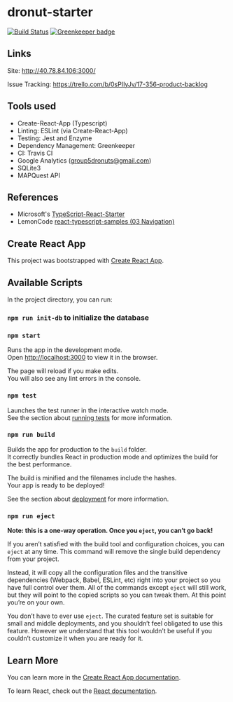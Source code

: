 # dronut-starter

[![Build Status](https://travis-ci.com/CMU-17-356/dronuts-2019-group-5.svg?branch=master)](https://travis-ci.com/CMU-17-356/dronuts-2019-group-5)
[![Greenkeeper badge](https://badges.greenkeeper.io/CMU-17-356/dronuts-2019-group-5.svg)](https://greenkeeper.io/)

## Links
Site: http://40.78.84.106:3000/

Issue Tracking: https://trello.com/b/0sPIIyJv/17-356-product-backlog

## Tools used
- Create-React-App (Typescript)
- Linting: ESLint (via Create-React-App)
- Testing: Jest and Enzyme
- Dependency Management: Greenkeeper
- CI: Travis CI
- Google Analytics (group5dronuts@gmail.com)
- SQLite3
- MAPQuest API

## References
- Microsoft's [TypeScript-React-Starter](https://github.com/Microsoft/TypeScript-React-Starter)
- LemonCode [react-typescript-samples (03 Navigation)](https://github.com/Lemoncode/react-typescript-samples/tree/master/03%20Navigation)

## Create React App

This project was bootstrapped with [Create React App](https://github.com/facebook/create-react-app).

## Available Scripts

In the project directory, you can run:

### `npm run init-db` to initialize the database

### `npm start`

Runs the app in the development mode.<br>
Open [http://localhost:3000](http://localhost:3000) to view it in the browser.

The page will reload if you make edits.<br>
You will also see any lint errors in the console.

### `npm test`

Launches the test runner in the interactive watch mode.<br>
See the section about [running tests](https://facebook.github.io/create-react-app/docs/running-tests) for more information.

### `npm run build`

Builds the app for production to the `build` folder.<br>
It correctly bundles React in production mode and optimizes the build for the best performance.

The build is minified and the filenames include the hashes.<br>
Your app is ready to be deployed!

See the section about [deployment](https://facebook.github.io/create-react-app/docs/deployment) for more information.

### `npm run eject`

**Note: this is a one-way operation. Once you `eject`, you can’t go back!**

If you aren’t satisfied with the build tool and configuration choices, you can `eject` at any time. This command will remove the single build dependency from your project.

Instead, it will copy all the configuration files and the transitive dependencies (Webpack, Babel, ESLint, etc) right into your project so you have full control over them. All of the commands except `eject` will still work, but they will point to the copied scripts so you can tweak them. At this point you’re on your own.

You don’t have to ever use `eject`. The curated feature set is suitable for small and middle deployments, and you shouldn’t feel obligated to use this feature. However we understand that this tool wouldn’t be useful if you couldn’t customize it when you are ready for it.

## Learn More

You can learn more in the [Create React App documentation](https://facebook.github.io/create-react-app/docs/getting-started).

To learn React, check out the [React documentation](https://reactjs.org/).
